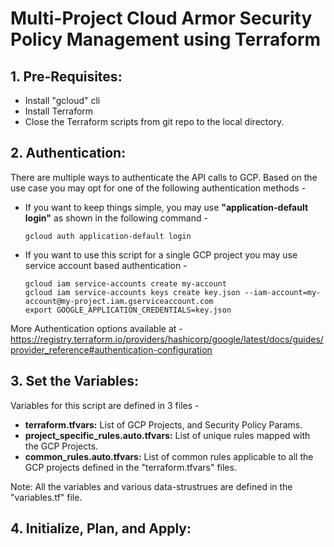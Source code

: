 
# Multi-Project Cloud Armor Security Policy Management using Terraform


## 1. Pre-Requisites: 

  * Install "gcloud" cli
  * Install Terraform
  * Close the Terraform scripts from git repo to the local directory.

## 2. Authentication:

There are multiple ways to authenticate the API calls to GCP. Based on the use case you may opt for one of the following authentication methods - 


* If you want to keep things simple, you may use **"application-default login"** as shown in the following command - 

  ```gcloud auth application-default login```



* If you want to use this script for a single GCP project you may use service account based authentication -

  ```
  gcloud iam service-accounts create my-account
  gcloud iam service-accounts keys create key.json --iam-account=my-account@my-project.iam.gserviceaccount.com
  export GOOGLE_APPLICATION_CREDENTIALS=key.json
  ```

More Authentication options available at - https://registry.terraform.io/providers/hashicorp/google/latest/docs/guides/provider_reference#authentication-configuration


## 3. Set the Variables:

Variables for this script are defined in 3 files - 

* **terraform.tfvars:**  List of GCP Projects, and Security Policy Params.
* **project_specific_rules.auto.tfvars:** List of unique rules mapped with the GCP Projects.
* **common_rules.auto.tfvars:** List of common rules applicable to all the GCP projects defined in the "terraform.tfvars" files.

Note: All the variables and various data-strustrues are defined in the "variables.tf" file.


## 4. Initialize, Plan, and Apply:

